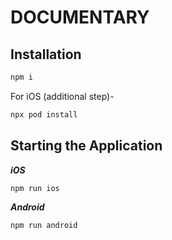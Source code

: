 # DOCUMENTARY

## Installation

```bash
npm i
```

For iOS (additional step)-

```bash
npx pod install
```

## Starting the Application

**_iOS_**

```bash
npm run ios
```

**_Android_**

```bash
npm run android
```
